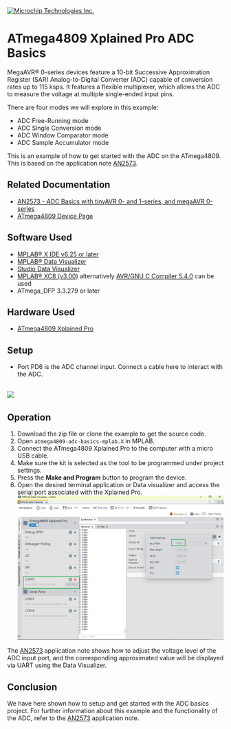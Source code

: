 <!-- Please do not change this logo with link -->

<a target="_blank" href="https://www.microchip.com/" id="top-of-page">
   <picture>
      <source media="(prefers-color-scheme: light)" srcset="images/mchp_logo_light.png" width="350">
      <source media="(prefers-color-scheme: dark)" srcset="images/mchp_logo_dark.png" width="350">
      <img alt="Microchip Technologies Inc." src="https://www.microchip.com/content/experience-fragments/mchp/en_us/site/header/master/_jcr_content/root/responsivegrid/header/logo.coreimg.100.300.png/1605828081463/microchip.png">
   </picture>
</a>

# ATmega4809 Xplained Pro ADC Basics

MegaAVR® 0-series devices feature a 10-bit Successive Approximation Register (SAR) Analog-to-Digital Converter (ADC) capable of conversion rates up to 115 ksps. It features a flexible multiplexer, which allows the ADC to measure the voltage at multiple single-ended input pins.

There are four modes we will explore in this example:
*  ADC Free-Running mode
*  ADC Single Conversion mode
*  ADC Window Comparator mode
*  ADC Sample Accumulator mode

This is an example of how to get started with the ADC on the ATmega4809. This is based on the application note [AN2573](https://www.microchip.com/en-us/application-notes/an2573).

## Related Documentation

- [AN2573 - ADC Basics with tinyAVR 0- and 1-series, and megaAVR 0-series](https://www.microchip.com/en-us/application-notes/an2573)
- [ATmega4809 Device Page](https://www.microchip.com/wwwproducts/en/ATMEGA4809)

## Software Used

- [MPLAB® X IDE v6.25 or later](https://www.microchip.com/mplab/mplab-x-ide)
- [MPLAB® Data Visualizer](https://gallery.microchip.com/packages/MPLAB-Data-Visualizer-Standalone(Windows)/)
- [Studio Data Visualizer](https://www.microchip.com/mplab/avr-support/data-visualizer)
- [MPLAB® XC8 (v3.00)](https://www.microchip.com/mplab/compilers) alternatively [AVR/GNU C Compiler 5.4.0](https://www.microchip.com/mplab/avr-support/avr-and-arm-toolchains-c-compilers) can be used
- ATmega_DFP 3.3.279 or later

## Hardware Used

- [ATmega4809 Xplained Pro](https://www.microchip.com/developmenttools/ProductDetails/ATMEGA4809-XPRO)

## Setup

* Port PD6 is the ADC channel input. Connect a cable here to interact with the ADC.

<br><img src="images/atmega4809_xplained_pro.png" width="600">

## Operation

1. Download the zip file or clone the example to get the source code.
2. Open `atmega4809-adc-basics-mplab.X` in MPLAB.
3. Connect the ATmega4809 Xplained Pro to the computer with a micro USB cable.
4. Make sure the kit is selected as the tool to be programmed under project settings.
5. Press the **Make and Program** button to program the device.
6. Open the desired terminal application or Data visualizer and access the serial port associated with the Xplained Pro.
  <br><img src="images/data_visualizer.png" width="600">

The [AN2573](https://www.microchip.com/en-us/application-notes/an2573) application note shows how to adjust the voltage level of the ADC input port, and the corresponding approximated value will be displayed via UART using the Data Visualizer.

## Conclusion

We have here shown how to setup and get started with the ADC basics project. For further information about this example and the functionality of the ADC, refer to the [AN2573](https://www.microchip.com/en-us/application-notes/an2573) application note.